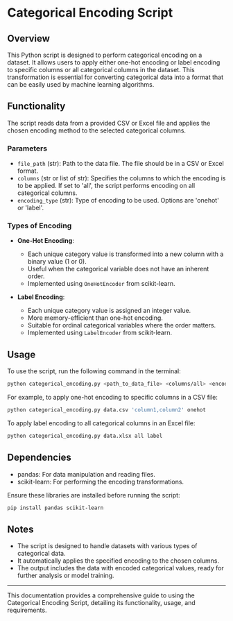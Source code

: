 # Categorical Encoding Script

## Overview

This Python script is designed to perform categorical encoding on a dataset. It allows users to apply either one-hot encoding or label encoding to specific columns or all categorical columns in the dataset. This transformation is essential for converting categorical data into a format that can be easily used by machine learning algorithms.

## Functionality

The script reads data from a provided CSV or Excel file and applies the chosen encoding method to the selected categorical columns.

### Parameters

- `file_path` (str): Path to the data file. The file should be in a CSV or Excel format.
- `columns` (str or list of str): Specifies the columns to which the encoding is to be applied. If set to 'all', the script performs encoding on all categorical columns.
- `encoding_type` (str): Type of encoding to be used. Options are 'onehot' or 'label'.

### Types of Encoding

- **One-Hot Encoding**: 
  - Each unique category value is transformed into a new column with a binary value (1 or 0).
  - Useful when the categorical variable does not have an inherent order.
  - Implemented using `OneHotEncoder` from scikit-learn.

- **Label Encoding**:
  - Each unique category value is assigned an integer value.
  - More memory-efficient than one-hot encoding.
  - Suitable for ordinal categorical variables where the order matters.
  - Implemented using `LabelEncoder` from scikit-learn.

## Usage

To use the script, run the following command in the terminal:

```bash
python categorical_encoding.py <path_to_data_file> <columns/all> <encoding_type>
```

For example, to apply one-hot encoding to specific columns in a CSV file:

```bash
python categorical_encoding.py data.csv 'column1,column2' onehot
```

To apply label encoding to all categorical columns in an Excel file:

```bash
python categorical_encoding.py data.xlsx all label
```

## Dependencies

- pandas: For data manipulation and reading files.
- scikit-learn: For performing the encoding transformations.

Ensure these libraries are installed before running the script:

```bash
pip install pandas scikit-learn
```

## Notes

- The script is designed to handle datasets with various types of categorical data.
- It automatically applies the specified encoding to the chosen columns.
- The output includes the data with encoded categorical values, ready for further analysis or model training.

---

This documentation provides a comprehensive guide to using the Categorical Encoding Script, detailing its functionality, usage, and requirements.

